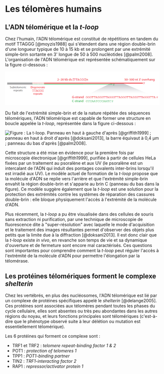 # Les télomères humains

## L'ADN télomérique et la *t-loop*

Chez l'humain, l'ADN télomérique est constitué de répétitions en tandem du
motif TTAGGG [@moyzis1988] qui s'étendent dans une région double-brin d'une
longueur typique de 10 à 15 kb et se prolongent par une extrémité simple-brin
sortante en 3' longue de 50 à 500 nucléotides [@palm2008]. L'organisation de
l'ADN télomérique est représentée schématiquement sur la figure ci-dessous :

![Figure : L'ADN télomérique des mammifères. D'après [@palm2008].](intro/figures/seq-telo-humain.png)

Du fait de l'extrémité simple-brin et de la nature répétée des séquences
télomériques, l'ADN télomérique est capable de former une structure en boucle
appelée la *t-loop*, représentée dans la figure ci-dessous :

![Figure : La *t-loop*. Panneau en haut à gauche d'après [@griffith1999] ; panneau
 en haut à droit d'après [@doksani2013], la barre équivaut à 0,4 μm ;  panneau du bas d'après [@palm2008].](intro/figures/t-loop.jpg)

Cette structure a été mise en évidence pour la première fois par microscopie
électronique [@griffith1999], purifiée à partir de cellules HeLa fixées par un
traitement au psoralène et aux UV (le psoralène est un intercalant de l'ADN qui
induit des pontages covalents inter-brins lorsqu'il est irradié aux UV).
Le modèle actuel de formation de la *t-loop* propose que la molécule d'ADN se
replie vers l'arrière et que l'extrémité simple-brin envahit la région
double-brin et s'apparie au brin C (panneau du bas dans la figure). Ce modèle
suggère également que la *t-loop* est une solution pour la protection des
extrémités contre les systèmes de réparation des cassures double-brin : elle
bloque physiquement l'accès à l'extrémité de la molécule d'ADN.

Plus récemment, la *t-loop* a pu être visualisée dans des cellules de souris
sans extraction ni purification, par une technique de microscopie de
fluorescence dite à "super-résolution" avec laquelle le mode d'acquisition et le
traitement des images résultantes permet d'observer des objets plus petits que
la limite due à la diffraction [@doksani2013]. Il est donc clair que la *t-loop*
existe *in vivo*, en revanche son temps de vie et sa dynamique d'ouverture et de
fermeture sont encore mal caractérisés. Ces questions sont importantes pour
comprendre comment la *t-loop* peut réguler l'accès à l'extrémité de la molécule
d'ADN pour permettre l'élongation par la télomérase.


## Les protéines télomériques forment le complexe *shelterin*

Chez les vertébrés, en plus des nucléosomes, l'ADN télomérique est lié par un
complexe de protéines spécifiques appelé le *shelterin* [@delange2005].
Ces protéines sont associées aux télomères pendant toutes les phases du cycle
cellulaire, elles sont absentes ou très peu abondantes dans les autres régions
du noyau, et leurs fonctions principales sont télomériques (c'est-à-dire que le
phénotype observé suite à leur délétion ou mutation est essentiellement
télomérique).

Les 6 protéines qui forment ce complexe sont :

- TRF1 et TRF2 : *telomere repeat-binding factor 1 & 2*
- POT1 : *protection of telomeres 1*
- TPP1 : *POT1-binding partner*
- TIN2 : *TRF1-interacting factor 2*
- RAP1 : *repressor/activator protein 1*

